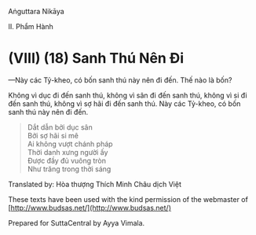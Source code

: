  

Aṅguttara Nikāya

II. Phẩm Hành

# (VIII) (18) Sanh Thú Nên Ði

—Này các Tỷ-kheo, có bốn sanh thú này nên đi đến. Thế nào là bốn?

Không vì dục đi đến sanh thú, không vì sân đi đến sanh thú, không vì si đi đến sanh thú, không vì sợ hãi đi đến sanh thú. Này các Tỷ-kheo, có bốn sanh thú này nên đi đến.

> Dắt dẫn bởi dục sân  
> Bởi sợ hãi si mê  
> Ai không vượt chánh pháp  
> Thời danh xưng người ấy  
> Ðược đầy đủ vuông tròn  
> Như trăng trong thời sáng

Translated by: Hòa thượng Thích Minh Châu dịch Việt

These texts have been used with the kind permission of the webmaster of [http://www.budsas.net/](http://www.budsas.net/)

Prepared for SuttaCentral by Ayya Vimala.